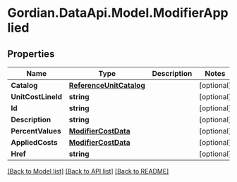 # Gordian.DataApi.Model.ModifierApplied
## Properties

Name | Type | Description | Notes
------------ | ------------- | ------------- | -------------
**Catalog** | [**ReferenceUnitCatalog**](ReferenceUnitCatalog.md) |  | [optional] 
**UnitCostLineId** | **string** |  | [optional] 
**Id** | **string** |  | [optional] 
**Description** | **string** |  | [optional] 
**PercentValues** | [**ModifierCostData**](ModifierCostData.md) |  | [optional] 
**AppliedCosts** | [**ModifierCostData**](ModifierCostData.md) |  | [optional] 
**Href** | **string** |  | [optional] 

[[Back to Model list]](../README.md#documentation-for-models) [[Back to API list]](../README.md#documentation-for-api-endpoints) [[Back to README]](../README.md)

